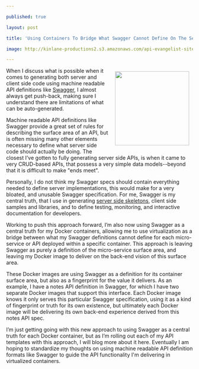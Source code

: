 ---
published: true
layout: post
title: 'Using Containers To Bridge What Swagger Cannot Define On The Server-Side For My APIs'
image: http://kinlane-productions2.s3.amazonaws.com/api-evangelist-site/blog/swagger-api-docker.png
---

<p><img style="padding: 10px;" src="https://kinlane-productions2.s3.amazonaws.com/api-evangelist-site/blog/swagger-api-docker.png" alt="" width="200" align="right" />
<p>When I discuss what is possible when it comes to generating both server and client side code using machine readable API definitions like <a href="http://swagger.io">Swagger</a>, I almost always get push-back, making sure I understand there are limitations of what can be auto-generated.
<p>Machine readable API definitions like Swagger provide a great set of rules for describing the surface area of an API, but is often missing many other elements necessary to define what server side code should actually be doing. The closest I&rsquo;ve gotten to fully generating server side APIs, is when it came to very CRUD-based APIs, that possess a very simple data models--beyond that it is difficult to make "ends meet".
<p>Personally, I do not think my Swagger specs should contain everything needed to define server implementations, this would make for a very bloated, and unusable Swagger specification. For me, Swagger is my central truth, that I use in generating <a href="http://apievangelist.com/2015/01/06/server-skeletons-in-restlet-studio-and-apispark/">server side skeletons</a>, client side samples and libraries, and to define testing, monitoring, and interactive documentation for developers.
<p>Working to push this approach forward, I&rsquo;m also now using Swagger as a central truth for my Docker containers, allowing me to use virtualization as a bridge between what my Swagger definitions cannot define for each micro-service or API deployed within a specific container.  This approach is leaving Swagger as purely a definition of the micro-service surface area, and leaving my Docker image to deliver on the back-end vision of this surface area.
<p>These Docker images are using Swagger as a definition for its container surface area, but also as a fingerprint for the value it delivers. As an example, I have a notes API definition in Swagger, for which I have two separate Docker images that support this interface. Each Docker image knows it only serves this particular Swagger specification, using it as a kind of fingerprint or truth for its own existence, but ultimately each Docker image will be delivering its own back-end experience derived from this notes API spec.
<p>I&rsquo;m just getting going with this new approach to using Swagger as a central truth for each Docker container, but as I&rsquo;m rolling out each of my API templates with this approach, I will blog more about it here. Eventually I am hoping to standardize my thoughts on using machine readable API definition formats like Swagger to guide the API functionality I'm delivering in virtualized containers.

